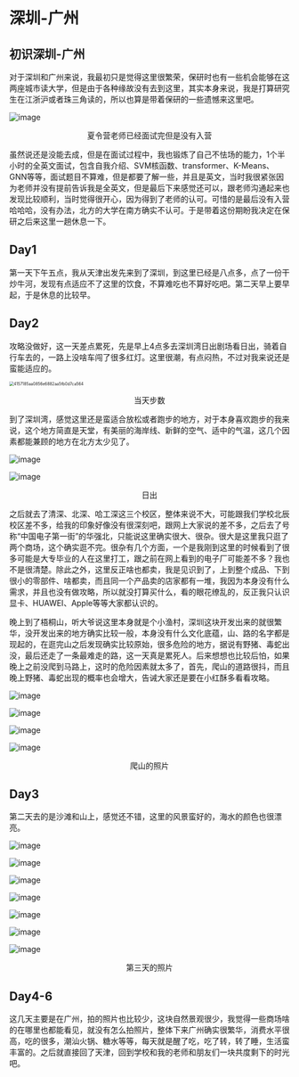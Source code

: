 # 深圳-广州

## 初识深圳-广州

对于深圳和广州来说，我最初只是觉得这里很繁荣，保研时也有一些机会能够在这两座城市读大学，但是由于各种缘故没有去到这里，其实本身来说，我是打算研究生在江浙沪或者珠三角读的，所以也算是带着保研的一些遗憾来这里吧。

![image](https://github.com/Linawdjn/Linawdjn.github.io/blob/master/img/image-20241021192908782.png)
<center><p>夏令营老师已经面试完但是没有入营</p></center>

虽然说还是没能去成，但是在面试过程中，我也锻炼了自己不怯场的能力，1个半小时的全英文面试，包含自我介绍、SVM核函数、transformer、K-Means、GNN等等，面试题目不算难，但是都要了解一些，并且是英文，当时我很紧张因为老师并没有提前告诉我是全英文，但是最后下来感觉还可以，跟老师沟通起来也发现比较顺利，当时觉得很开心，因为得到了老师的认可。可惜的是最后没有入营哈哈哈，没有办法，北方的大学在南方确实不认可。于是带着这份期盼我决定在保研之后来这里一趟休息一下。

## Day1

第一天下午五点，我从天津出发先来到了深圳，到这里已经是八点多，点了一份干炒牛河，发现有点适应不了这里的饮食，不算难吃也不算好吃吧。第二天早上要早起，于是休息的比较早。

## Day2

攻略没做好，这一天差点累死，先是早上4点多去深圳湾日出剧场看日出，骑着自行车去的，一路上没啥车闯了很多红灯。这里很潮，有点闷热，不过对我来说还是蛮能适应的。

<img src="D:\WeChat\WeChat Files\wxid_dt913xqon16g22\FileStorage\Temp\4157185aa0856e6882aa5fb0d7ca564.jpg" alt="4157185aa0856e6882aa5fb0d7ca564" style="zoom:50%;" />

<center><p>当天步数</p></center>

到了深圳湾，感觉这里还是蛮适合放松或者跑步的地方，对于本身喜欢跑步的我来说，这个地方简直是天堂，有美丽的海岸线、新鲜的空气、适中的气温，这几个因素都能兼顾的地方在北方太少见了。

![image](https://github.com/Linawdjn/Linawdjn.github.io/blob/master/img/image-20241021194741005.png)

![image](https://github.com/Linawdjn/Linawdjn.github.io/blob/master/img/image-20241021194908356.png)

<center><p>日出</p></center>

之后就去了清深、北深、哈工深这三个校区，整体来说不大，可能跟我们学校北辰校区差不多，给我的印象好像没有很深刻吧，跟网上大家说的差不多，之后去了号称“中国电子第一街”的华强北，只能说这里确实很大、很杂。很大是这里我只逛了两个商场，这个确实逛不完。很杂有几个方面，一个是我刚到这里的时候看到了很多可能是大专毕业的人在这里打工，跟之前在网上看到的电子厂可能差不多？我也不是很清楚。除此之外，这里反正啥也都卖，我是见识到了，上到整个成品、下到很小的零部件、啥都卖，而且同一个产品卖的店家都有一堆，我因为本身没有什么需求，并且也没有做攻略，所以就没打算买什么，看的眼花缭乱的，反正我只认识显卡、HUAWEI、Apple等等大家都认识的。

晚上到了梧桐山，听大爷说这里本身就是个小渔村，深圳这块开发出来的就很繁华，没开发出来的地方确实比较一般，本身没有什么文化底蕴，山、路的名字都是现起的，在逛完山之后发现确实比较原始，很多危险的地方，据说有野猪、毒蛇出没，最后还走了一条最难走的路，这一天真是累死人。后来想想也比较后怕，如果晚上之前没爬到马路上，这时的危险因素就太多了，首先，爬山的道路很抖，而且晚上野猪、毒蛇出现的概率也会增大，告诫大家还是要在小红酥多看看攻略。

![image](https://github.com/Linawdjn/Linawdjn.github.io/blob/master/img/image-20241021200557906.png)

![image](https://github.com/Linawdjn/Linawdjn.github.io/blob/master/img/image-20241021200644375.png)

![image](https://github.com/Linawdjn/Linawdjn.github.io/blob/master/img/image-20241021200701610.png)

![image](https://github.com/Linawdjn/Linawdjn.github.io/blob/master/img/image-20241021200736600.png)

<center><p>爬山的照片</p></center>

## Day3

第二天去的是沙滩和山上，感觉还不错，这里的风景蛮好的，海水的颜色也很漂亮。


![image](https://github.com/Linawdjn/Linawdjn.github.io/blob/master/img/image-20241021201133080.png)

![image](https://github.com/Linawdjn/Linawdjn.github.io/blob/master/img/image-20241021201210556.png)

![image](https://github.com/Linawdjn/Linawdjn.github.io/blob/master/img/image-20241021201244275.png)

![image](https://github.com/Linawdjn/Linawdjn.github.io/blob/master/img/image-20241021201308501.png)

![image](https://github.com/Linawdjn/Linawdjn.github.io/blob/master/img/image-20241021201351069.png)

![image](https://github.com/Linawdjn/Linawdjn.github.io/blob/master/img/image-20241021201425897.png)

![image](https://github.com/Linawdjn/Linawdjn.github.io/blob/master/img/image-20241021201448980.png)

<center><p>第三天的照片</p></center>

## Day4-6

这几天主要是在广州，拍的照片也比较少，这块自然景观很少，我觉得一些商场啥的在哪里也都能看见，就没有怎么拍照片，整体下来广州确实很繁华，消费水平很高，吃的很多，潮汕火锅、糖水等等，每天就是醒了吃，吃了转，转了睡，生活蛮丰富的。之后就直接回了天津，回到学校和我的老师和朋友们一块共度剩下的时光吧。
